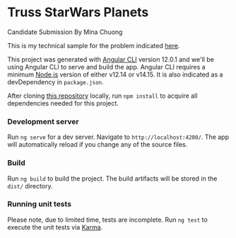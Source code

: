 # Truss StarWars Planets

Candidate Submission By Mina Chuong

This is my technical sample for the problem indicated [here](https://github.com/trussworks/truss-interview/blob/main/BROWSER_README.md).

This project was generated with [Angular CLI](https://github.com/angular/angular-cli) version 12.0.1 and we'll be using Angular CLI to serve and build the app. Angular CLI requires a minimum [Node.js](https://nodejs.org/) version of either v12.14 or v14.15. It is also indicated as a devDependency in `package.json`.

After cloning [this repository](https://github.com/minachuong/truss-sw-planets) locally, run `npm install` to acquire all dependencies needed for this project.

### Development server

Run `ng serve` for a dev server. Navigate to `http://localhost:4200/`. The app will automatically reload if you change any of the source files.

### Build

Run `ng build` to build the project. The build artifacts will be stored in the `dist/` directory.

### Running unit tests
Please note, due to limited time, tests are incomplete.
Run `ng test` to execute the unit tests via [Karma](https://karma-runner.github.io).


